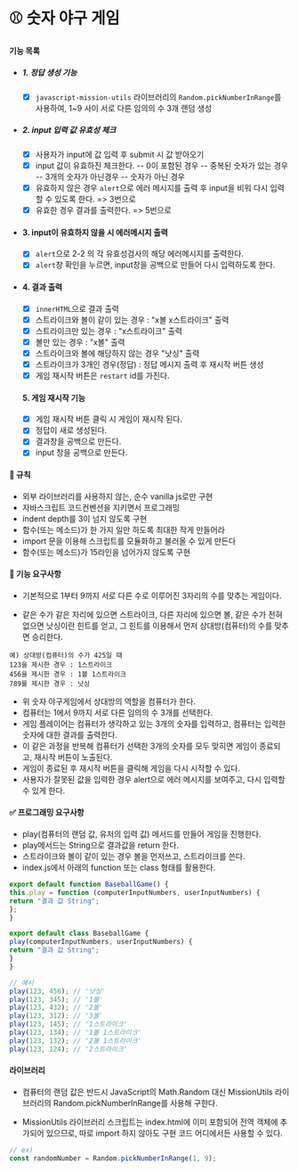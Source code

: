 # ⚾ 숫자 야구 게임

#### 기능 목록

-   ##### 1. 정답 생성 기능

    -   [x] `javascript-mission-utils` 라이브러리의 `Random.pickNumberInRange`를 사용하여, 1~9 사이 서로 다른 임의의 수 3개 랜덤 생성

-   ##### 2. input 입력 값 유효성 체크

    -   [x] 사용자가 input에 값 입력 후 submit 시 값 받아오기
    -   [x] input 값이 유효하진 체크한다.
            -- 0이 포함된 경우
            -- 중복된 숫자가 있는 경우
            -- 3개의 숫자가 아닌경우
            -- 숫자가 아닌 경우
    -   [x] 유효하지 않은 경우 `alert`으로 에러 메시지를 출력 후 input을 비워 다시 입력할 수 있도록 한다. => 3번으로
    -   [x] 유효한 경우 결과를 출력한다. => 5번으로

-   #### 3. input이 유효하지 않을 시 에러메시지 출력

    -   [x] `alert`으로 2-2 의 각 유효성검사의 해당 에러메시지를 출력한다.
    -   [x] `alert`창 확인을 누르면, input창을 공백으로 만들어 다시 입력하도록 한다.

-   #### 4. 결과 출력

    -   [x] `innerHTML`으로 결과 출력
    -   [x] 스트라이크와 볼이 같이 있는 경우 : "x볼 x스트라이크" 출력
    -   [x] 스트라이크만 있는 경우 : "x스트라이크" 출력
    -   [x] 볼만 있는 경우 : "x볼" 출력
    -   [x] 스트라이크와 볼에 해당하지 않는 경우 "낫싱" 출력
    -   [x] 스트라이크가 3개인 경우(정답) : 정답 메시지 출력 후 재시작 버튼 생성
    -   [x] 게임 재시작 버튼은 `restart` id를 가진다.

    #### 5. 게임 재시작 기능

    -   [x] 게임 재시작 버튼 클릭 시 게임이 재시작 된다.
    -   [x] 정답이 새로 생성된다.
    -   [x] 결과창을 공백으로 만든다.
    -   [x] input 창을 공백으로 만든다.

#### 🚨 규칙

-   외부 라이브러리를 사용하지 않는, 순수 vanilla js로만 구현
-   자바스크립트 코드컨벤션을 지키면서 프로그래밍
-   indent depth를 3이 넘지 않도록 구현
-   함수(또는 메소드)가 한 가지 일만 하도록 최대한 작게 만들어라
-   import 문을 이용해 스크립트를 모듈화하고 불러올 수 있게 만든다
-   함수(또는 메소드)가 15라인을 넘어가지 않도록 구현

#### 🎯 기능 요구사항

-   기본적으로 1부터 9까지 서로 다른 수로 이루어진 3자리의 수를 맞추는 게임이다.

-   같은 수가 같은 자리에 있으면 스트라이크, 다른 자리에 있으면 볼, 같은 수가 전혀 없으면 낫싱이란 힌트를 얻고, 그 힌트를 이용해서 먼저 상대방(컴퓨터)의 수를 맞추면 승리한다.

```
예) 상대방(컴퓨터)의 수가 425일 때
123을 제시한 경우 : 1스트라이크
456을 제시한 경우 : 1볼 1스트라이크
789를 제시한 경우 : 낫싱
```

-   위 숫자 야구게임에서 상대방의 역할을 컴퓨터가 한다.
-   컴퓨터는 1에서 9까지 서로 다른 임의의 수 3개를 선택한다.
-   게임 플레이어는 컴퓨터가 생각하고 있는 3개의 숫자를 입력하고, 컴퓨터는 입력한 숫자에 대한 결과를 출력한다.
-   이 같은 과정을 반복해 컴퓨터가 선택한 3개의 숫자를 모두 맞히면 게임이 종료되고, 재시작 버튼이 노출된다.
-   게임이 종료된 후 재시작 버튼을 클릭해 게임을 다시 시작할 수 있다.
-   사용자가 잘못된 값을 입력한 경우 alert으로 에러 메시지를 보여주고, 다시 입력할 수 있게 한다.

#### ✅ 프로그래밍 요구사항

-   play(컴퓨터의 랜덤 값, 유저의 입력 값) 메서드를 만들어 게임을 진행한다.
-   play메서드는 String으로 결과값을 return 한다.
-   스트라이크와 볼이 같이 있는 경우 볼을 먼저쓰고, 스트라이크를 쓴다.
-   index.js에서 아래의 function 또는 class 형태를 활용한다.

```js
export default function BaseballGame() {
this.play = function (computerInputNumbers, userInputNumbers) {
return "결과 값 String";
};
}

export default class BaseballGame {
play(computerInputNumbers, userInputNumbers) {
return "결과 값 String";
}
}

// 예시
play(123, 456); // '낫싱'
play(123, 345); // '1볼'
play(123, 432); // '2볼'
play(123, 312); // '3볼'
play(123, 145); // '1스트라이크'
play(123, 134); // '1볼 1스트라이크'
play(123, 132); // '2볼 1스트라이크'
play(123, 124); // '2스트라이크'
```

#### 라이브러리

-   컴퓨터의 랜덤 값은 반드시 JavaScript의 Math.Random 대신 MissionUtils 라이브러리의 Random.pickNumberInRange를 사용해 구한다.

-   MissionUtils 라이브러리 스크립트는 index.html에 이미 포함되어 전역 객체에 추가되어 있으므로, 따로 import 하지 않아도 구현 코드 어디에서든 사용할 수 있다.

```js
// ex)
const randomNumber = Random.pickNumberInRange(1, 9);
```
